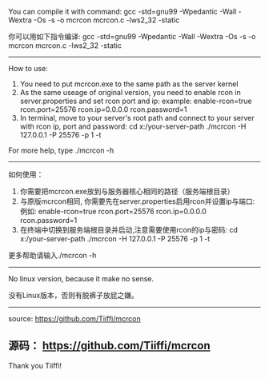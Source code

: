 You can compile it with command:  gcc -std=gnu99 -Wpedantic -Wall -Wextra -Os -s -o mcrcon mcrcon.c -lws2_32 -static

你可以用如下指令编译: gcc -std=gnu99 -Wpedantic -Wall -Wextra -Os -s -o mcrcon mcrcon.c -lws2_32 -static

----------------------------------------------------------------------------------------------------------------------

How to use:
1. You need to put mcrcon.exe to the same path as the server kernel
2. As the same useage of original version, you need to enable rcon in server.properties and set rcon port and ip:
example:
   enable-rcon=true
   rcon.port=25576
   rcon.ip=0.0.0.0
   rcon.password=1
4. In terminal, move to your server's root path and connect to your server with rcon ip, port and password:
   cd x:/your-server-path
   ./mcrcon -H 127.0.0.1 -P 25576 -p 1 -t

For more help, type ./mcrcon -h


----------------------------------------------------------------------------------------------------------------------


如何使用：
1. 你需要把mcrcon.exe放到与服务器核心相同的路径（服务端根目录）
2. 与原版mcrcon相同, 你需要先在server.properties启用rcon并设置ip与端口:
例如:
   enable-rcon=true
   rcon.port=25576
   rcon.ip=0.0.0.0
   rcon.password=1
4. 在终端中切换到服务端根目录并启动,注意需要使用rcon的ip与密码:
   cd x:/your-server-path
   ./mcrcon -H 127.0.0.1 -P 25576 -p 1 -t

更多帮助请输入./mcrcon -h

----------------------------------------------------------------------------------------------------------------------

No linux version, because it make no sense.

没有Linux版本，否则有脱裤子放屁之嫌。

----------------------------------------------------------------------------------------------------------------------
source:
   https://github.com/Tiiffi/mcrcon

   
源码：
   https://github.com/Tiiffi/mcrcon
----------------------------------------------------------------------------------------------------------------------

Thank you Tiiffi!
